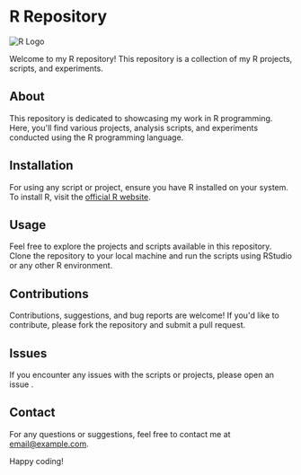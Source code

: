 # R Repository

![R Logo](https://www.r-project.org/logo/Rlogo.png)

Welcome to my R repository! This repository is a collection of my R projects, scripts, and experiments.

## About
This repository is dedicated to showcasing my work in R programming. Here, you'll find various projects, analysis scripts, and experiments conducted using the R programming language.

## Installation
For using any script or project, ensure you have R installed on your system. To install R, visit the [official R website](https://www.r-project.org/).

## Usage
Feel free to explore the projects and scripts available in this repository. Clone the repository to your local machine and run the scripts using RStudio or any other R environment.

## Contributions
Contributions, suggestions, and bug reports are welcome! If you'd like to contribute, please fork the repository and submit a pull request.

## Issues
If you encounter any issues with the scripts or projects, please open an issue .

## Contact
For any questions or suggestions, feel free to contact me at [email@example.com](mailto:huseyiincenik@gmail.com).

Happy coding!
